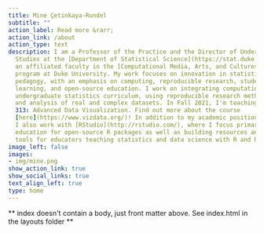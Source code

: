 ```yaml
---
title: Mine Çetinkaya-Rundel
subtitle: ""
action_label: Read more &rarr;
action_link: /about
action_type: text
description: I am a Professor of the Practice and the Director of Undergraduate 
  Studies at the [Department of Statistical Science](https://stat.duke.edu/) and 
  an affiliated faculty in the [Computational Media, Arts, and Cultures](https://cmac.duke.edu/) 
  program at Duke University. My work focuses on innovation in statistics and data science 
  pedagogy, with an emphasis on computing, reproducible research, student-centered 
  learning, and open-source education. I work on integrating computation into the 
  undergraduate statistics curriculum, using reproducible research methodologies 
  and analysis of real and complex datasets. In Fall 2021, I'm teaching STA/ISS 
  313: Advanced Data Visualization. Find out more about the course 
  [here](https://www.vizdata.org/)! In addition to my academic position, 
  I also work with [RStudio](http://rstudio.com/), where I focus primarily on 
  education for open-source R packages as well as building resources and 
  tools for educators teaching statistics and data science with R and RStudio.
image_left: false
images:
- img/mine.png
show_action_link: true
show_social_links: true
text_align_left: true
type: home
---
```


** index doesn't contain a body, just front matter above.
See index.html in the layouts folder **
